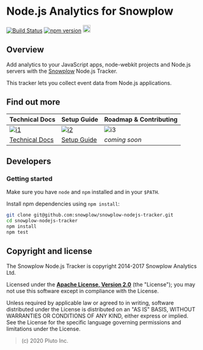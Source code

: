 # Node.js Analytics for Snowplow 

[![Build Status][travis-image]][travis]
[![npm version][npm-image]][npm-url]
<a href="https://coveralls.io/r/snowplow/snowplow-nodejs-tracker?branch=master">
	<img src="https://coveralls.io/repos/snowplow/snowplow-nodejs-tracker/badge.png?branch=master" height="20px">
</a>

## Overview

Add analytics to your JavaScript apps, node-webkit projects and Node.js servers with the [Snowplow][snowplow] Node.js Tracker.

This tracker lets you collect event data from Node.js applications.

## Find out more

| Technical Docs                       | Setup Guide                   | Roadmap & Contributing  |         
|--------------------------------------|-------------------------------|-------------------------|
| [ ![i1][techdocs-image] ][tech-docs] | [ ![i2][setup-image] ][setup] | ![i3][roadmap-image]    |
| [Technical Docs][tech-docs]          | [Setup Guide][setup]          | _coming soon_           |

## Developers

### Getting started

Make sure you have `node` and `npm` installed and in your `$PATH`.

Install npm dependencies using `npm install`:

```bash
git clone git@github.com:snowplow/snowplow-nodejs-tracker.git
cd snowplow-nodejs-tracker
npm install
npm test
```

## Copyright and license

The Snowplow Node.js Tracker is copyright 2014-2017 Snowplow Analytics Ltd.

Licensed under the **[Apache License, Version 2.0][license]** (the "License");
you may not use this software except in compliance with the License.

Unless required by applicable law or agreed to in writing, software
distributed under the License is distributed on an "AS IS" BASIS,
WITHOUT WARRANTIES OR CONDITIONS OF ANY KIND, either express or implied.
See the License for the specific language governing permissions and
limitations under the License.

[snowplow]: http://snowplowanalytics.com

[license]: http://www.apache.org/licenses/LICENSE-2.0

[travis-image]: https://travis-ci.org/snowplow/snowplow-nodejs-tracker.png?branch=master
[travis]: http://travis-ci.org/snowplow/snowplow-nodejs-tracker
[npm-url]: http://badge.fury.io/js/snowplow-tracker
[npm-image]: https://badge.fury.io/js/snowplow-tracker.svg

[tech-docs]: https://github.com/snowplow/snowplow/wiki/node.js-tracker
[techdocs-image]: https://d3i6fms1cm1j0i.cloudfront.net/github/images/techdocs.png
[setup]: https://github.com/snowplow/snowplow/wiki/node.js-tracker-setup
[setup-image]: https://d3i6fms1cm1j0i.cloudfront.net/github/images/setup.png
[roadmap-image]: https://d3i6fms1cm1j0i.cloudfront.net/github/images/roadmap.png

<blockquote>(c) 2020 Pluto Inc.</blockquote>